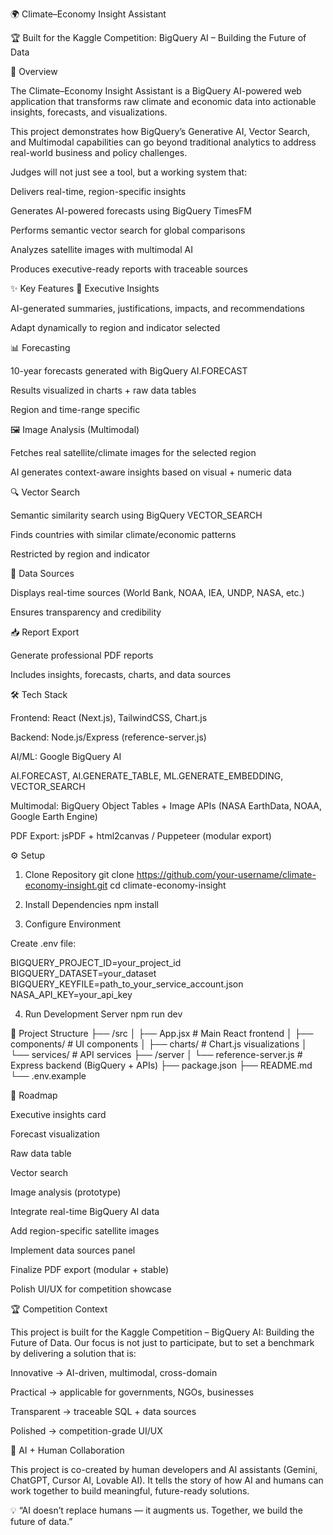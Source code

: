 🌍 Climate–Economy Insight Assistant

🏆 Built for the Kaggle Competition: BigQuery AI – Building the Future of Data

📖 Overview

The Climate–Economy Insight Assistant is a BigQuery AI-powered web application that transforms raw climate and economic data into actionable insights, forecasts, and visualizations.

This project demonstrates how BigQuery’s Generative AI, Vector Search, and Multimodal capabilities can go beyond traditional analytics to address real-world business and policy challenges.

Judges will not just see a tool, but a working system that:

Delivers real-time, region-specific insights

Generates AI-powered forecasts using BigQuery TimesFM

Performs semantic vector search for global comparisons

Analyzes satellite images with multimodal AI

Produces executive-ready reports with traceable sources

✨ Key Features
🧠 Executive Insights

AI-generated summaries, justifications, impacts, and recommendations

Adapt dynamically to region and indicator selected

📊 Forecasting

10-year forecasts generated with BigQuery AI.FORECAST

Results visualized in charts + raw data tables

Region and time-range specific

🖼️ Image Analysis (Multimodal)

Fetches real satellite/climate images for the selected region

AI generates context-aware insights based on visual + numeric data

🔍 Vector Search

Semantic similarity search using BigQuery VECTOR_SEARCH

Finds countries with similar climate/economic patterns

Restricted by region and indicator

📑 Data Sources

Displays real-time sources (World Bank, NOAA, IEA, UNDP, NASA, etc.)

Ensures transparency and credibility

📥 Report Export

Generate professional PDF reports

Includes insights, forecasts, charts, and data sources

🛠️ Tech Stack

Frontend: React (Next.js), TailwindCSS, Chart.js

Backend: Node.js/Express (reference-server.js)

AI/ML: Google BigQuery AI

AI.FORECAST, AI.GENERATE_TABLE, ML.GENERATE_EMBEDDING, VECTOR_SEARCH

Multimodal: BigQuery Object Tables + Image APIs (NASA EarthData, NOAA, Google Earth Engine)

PDF Export: jsPDF + html2canvas / Puppeteer (modular export)

⚙️ Setup
1. Clone Repository
git clone https://github.com/your-username/climate-economy-insight.git
cd climate-economy-insight

2. Install Dependencies
npm install

3. Configure Environment

Create .env file:

BIGQUERY_PROJECT_ID=your_project_id
BIGQUERY_DATASET=your_dataset
BIGQUERY_KEYFILE=path_to_your_service_account.json
NASA_API_KEY=your_api_key

4. Run Development Server
npm run dev

📂 Project Structure
├── /src
│   ├── App.jsx               # Main React frontend
│   ├── components/           # UI components
│   ├── charts/               # Chart.js visualizations
│   └── services/             # API services
├── /server
│   └── reference-server.js   # Express backend (BigQuery + APIs)
├── package.json
├── README.md
└── .env.example

🚀 Roadmap

 Executive insights card

 Forecast visualization

 Raw data table

 Vector search

 Image analysis (prototype)

 Integrate real-time BigQuery AI data

 Add region-specific satellite images

 Implement data sources panel

 Finalize PDF export (modular + stable)

 Polish UI/UX for competition showcase

🏆 Competition Context

This project is built for the Kaggle Competition – BigQuery AI: Building the Future of Data.
Our focus is not just to participate, but to set a benchmark by delivering a solution that is:

Innovative → AI-driven, multimodal, cross-domain

Practical → applicable for governments, NGOs, businesses

Transparent → traceable SQL + data sources

Polished → competition-grade UI/UX

🤝 AI + Human Collaboration

This project is co-created by human developers and AI assistants (Gemini, ChatGPT, Cursor AI, Lovable AI).
It tells the story of how AI and humans can work together to build meaningful, future-ready solutions.

💡 “AI doesn’t replace humans — it augments us. Together, we build the future of data.”
